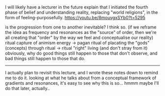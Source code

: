 I will likely have a lecturer in the future explain that I initiated the fourth phase of belief and understanding reality, replacing "world religions", in the form of feeling-purposefully.
https://youtu.be/8mouvgxSYb0?t=5295

is the progression from one to another inevitable? I think so. (if we reframe the idea as frequency and resonances as the "source" of order, then we're all creating that "order" by the way we feel and conceptualise our reality)
ritual capture of animism energy -> pagan ritual of placating the "gods" (concepts) through ritual -> ritual "right" living (and don't stray from it)
    obviously, why do good things still happen to those that don't observe, and bad things still happen to those that do.

---

I actually plan to revisit this lecture, and I wrote these notes down to remind me to do it. looking at what he talks about from a conceptual framework of gradients and resonances, it's easy to see why this is so... hmmm maybe I'll do that later, actually..

